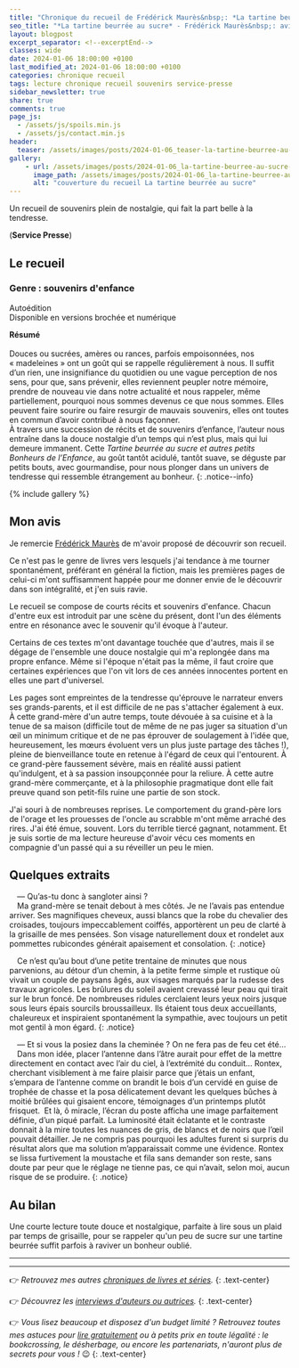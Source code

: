 ```yaml
---
title: "Chronique du recueil de Frédérick Maurès&nbsp;: *La tartine beurrée au sucre*"
seo_title: "*La tartine beurrée au sucre* - Frédérick Maurès&nbsp;: avis de lecture"
layout: blogpost
excerpt_separator: <!--excerptEnd-->
classes: wide
date: 2024-01-06 18:00:00 +0100
last_modified_at: 2024-01-06 18:00:00 +0100
categories: chronique recueil
tags: lecture chronique recueil souvenirs service-presse
sidebar_newsletter: true
share: true
comments: true
page_js:
  - /assets/js/spoils.min.js
  - /assets/js/contact.min.js
header:
  teaser: /assets/images/posts/2024-01-06_teaser-la-tartine-beurree-au-sucre.webp
gallery:
    - url: /assets/images/posts/2024-01-06_la-tartine-beurree-au-sucre-cover.webp
      image_path: /assets/images/posts/2024-01-06_la-tartine-beurree-au-sucre-cover.webp
      alt: "couverture du recueil La tartine beurrée au sucre"
---
```


Un recueil de souvenirs plein de nostalgie, qui fait la part belle à la tendresse.
<!--excerptEnd-->


<span class="fa fa-star rating_checked"></span>
<span class="fa fa-star rating_checked"></span>
<span class="fa fa-star rating_checked"></span>
<span class="fa fa-star rating_checked"></span>
<span class="fa fa-star rating_unchecked"></span>

<span class="fa fa-book-reader rating_checked"></span> (**Service Presse**)

## Le recueil

### Genre&nbsp;: souvenirs d'enfance

Autoédition<br />
Disponible en versions brochée et numérique

**Résumé**<br /><br />
Douces ou sucrées, amères ou rances, parfois empoisonnées, nos «&nbsp;madeleines&nbsp;» ont un goût qui se rappelle régulièrement à nous. Il suffit d’un rien, une insignifiance du quotidien ou une vague perception de nos sens, pour que, sans prévenir, elles reviennent peupler notre mémoire, prendre de nouveau vie dans notre actualité et nous rappeler, même partiellement, pourquoi nous sommes devenus ce que nous sommes. Elles peuvent faire sourire ou faire resurgir de mauvais souvenirs, elles ont toutes en commun d’avoir contribué à nous façonner.<br/>
À travers une succession de récits et de souvenirs d’enfance, l’auteur nous entraîne dans la douce nostalgie d’un temps qui n’est plus, mais qui lui demeure immanent. Cette *Tartine beurrée au sucre et autres petits Bonheurs de l’Enfance*, au goût tantôt acidulé, tantôt suave, se déguste par petits bouts, avec gourmandise, pour nous plonger dans un univers de tendresse qui ressemble étrangement au bonheur.
{: .notice--info}

{% include gallery %}


## Mon avis

Je remercie <a href="https://www.frederickmaures.com/" target="_blank">Frédérick Maurès</a> de m'avoir proposé de découvrir son recueil.

Ce n'est pas le genre de livres vers lesquels j'ai tendance à me tourner spontanément, préférant en général la fiction,
mais les premières pages de celui-ci m'ont suffisamment happée pour me donner envie de le découvrir dans son intégralité, et j'en suis ravie.

Le recueil se compose de courts récits et souvenirs d'enfance. Chacun d'entre eux est introduit par une scène du présent,
dont l'un des éléments entre en résonance avec le souvenir qu'il évoque à l'auteur.

Certains de ces textes m'ont davantage touchée que d'autres, mais il se dégage de l'ensemble une douce nostalgie qui m'a replongée
dans ma propre enfance. Même si l'époque n'était pas la même, il faut croire que certaines expériences que l'on vit lors de ces
années innocentes portent en elles une part d'universel.

Les pages sont empreintes de la tendresse qu'éprouve le narrateur envers ses grands-parents, et il est difficile de ne pas
s'attacher également à eux. À cette grand-mère d'un autre temps, toute dévouée à sa cuisine et à la tenue de sa maison
(difficile tout de même de ne pas juger sa situation d'un &oelig;il un minimum critique et de ne pas éprouver de soulagement à l'idée que,
heureusement, les m&oelig;urs évoluent vers un plus juste partage des tâches&nbsp;!),
pleine de bienveillance toute en retenue à l'égard de ceux qui l'entourent.
À ce grand-père faussement sévère, mais en réalité aussi patient qu'indulgent, et à sa passion insoupçonnée pour la reliure. À cette autre
grand-mère commerçante, et à la philosophie pragmatique dont elle fait preuve quand son petit-fils ruine une partie de son stock.

J'ai souri à de nombreuses reprises. Le comportement du grand-père lors de l'orage et les prouesses de l'oncle au scrabble m'ont même arraché 
des rires. J'ai été émue, souvent. Lors du terrible tiercé gagnant, notamment. Et je suis sortie de ma lecture heureuse d'avoir vécu ces moments
en compagnie d'un passé qui a su réveiller un peu le mien.


## Quelques extraits

<span style="margin-left: 1em;"></span>—&nbsp;Qu’as-tu donc à sangloter ainsi&nbsp;?<br/>
<span style="margin-left: 1em;"></span>Ma grand-mère se tenait debout à mes côtés. Je ne l’avais pas entendue arriver. Ses magnifiques cheveux, aussi blancs que la robe du chevalier des croisades, toujours impeccablement coiffés, apportèrent un peu de clarté à la grisaille de mes pensées. Son visage naturellement doux et rondelet aux pommettes rubicondes générait apaisement et consolation.
{: .notice}

<span style="margin-left: 1em;"></span>Ce n’est qu’au bout d’une petite trentaine de minutes que nous parvenions, au détour d’un chemin, à la petite ferme simple et rustique où vivait un couple de paysans âgés, aux visages marqués par la rudesse des travaux agricoles. Les brûlures du soleil avaient crevassé leur peau qui tirait sur le brun foncé. De nombreuses ridules cerclaient leurs yeux noirs jusque sous leurs épais sourcils broussailleux. Ils étaient tous deux accueillants, chaleureux et inspiraient spontanément la sympathie, avec toujours un petit mot gentil à mon égard.
{: .notice}

<span style="margin-left: 1em;"></span>—&nbsp;Et si vous la posiez dans la cheminée&nbsp;? On ne fera pas de feu cet été…<br/>
<span style="margin-left: 1em;"></span>Dans mon idée, placer l’antenne dans l’âtre aurait pour effet de la mettre directement en contact avec l’air du ciel, à l’extrémité du conduit… Rontex, cherchant visiblement à me faire plaisir parce que j’étais un enfant, s’empara de l’antenne comme on brandit le bois d’un cervidé en guise de trophée de chasse et la posa délicatement devant les quelques bûches à moitié brûlées qui gisaient encore, témoignages d’un printemps plutôt frisquet.  Et là, ô miracle, l’écran du poste afficha une image parfaitement définie, d’un piqué parfait. La luminosité était éclatante et le contraste donnait à la mire toutes les nuances de gris, de blancs et de noirs que l’œil pouvait détailler. Je ne compris pas pourquoi les adultes furent si surpris du résultat alors que ma solution m’apparaissait comme une évidence. Rontex se lissa furtivement la moustache et fila sans demander son reste, sans doute par peur que le réglage ne tienne pas, ce qui n’avait, selon moi, aucun risque de se produire. 
{: .notice}

## Au bilan

Une courte lecture toute douce et nostalgique, parfaite à lire sous un plaid par temps de grisaille, pour se rappeler
qu'un peu de sucre sur une tartine beurrée suffit parfois à raviver un bonheur oublié.


---
---
👉 *Retrouvez mes autres [chroniques de livres et séries](/blog/tags#chronique).*
{: .text-center}

👉 *Découvrez les [interviews d'auteurs ou autrices](/blog/tags#interview).*
{: .text-center}

👉 *Vous lisez beaucoup et disposez d'un budget limité&nbsp;? Retrouvez toutes mes astuces pour [lire gratuitement](/lecture/2022/08/22/lire-gratuitement.html) ou à petits prix en toute légalité&nbsp;: le bookcrossing, le désherbage, ou encore les partenariats, n'auront plus de secrets pour vous&nbsp;!* 😉
{: .text-center}